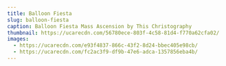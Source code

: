 ```yaml
---
title: Balloon Fiesta
slug: balloon-fiesta
caption: Balloon Fiesta Mass Ascension by This Christography
thumbnail: https://ucarecdn.com/56780ece-803f-4c58-81d4-f770a62cfa02/
images:
  - https://ucarecdn.com/e93f4837-866c-43f2-8d24-bbec405e98cb/
  - https://ucarecdn.com/fc2ac3f9-df9b-47e6-adca-1357856eba4b/
---
```

